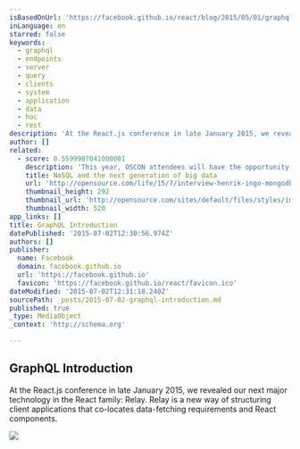 ```yaml
---
isBasedOnUrl: 'https://facebook.github.io/react/blog/2015/05/01/graphql-introduction.html'
inLanguage: en
starred: false
keywords:
  - graphql
  - endpoints
  - server
  - query
  - clients
  - system
  - application
  - data
  - hoc
  - rest
description: 'At the React.js conference in late January 2015, we revealed our next major technology in the React family: Relay. Relay is a new way of structuring client applications that co-locates data-fetching requirements and React components.'
author: []
related:
  - score: 0.5599907041000001
    description: 'This year, OSCON attendees will have the opportunity to hear Henrik Ingo speak on Selling Opensource 101. Ingo is a senior solutions architect at MongoDB. He is active in many open source projects, and is the author of Open Life: The Philosophy of Open Source, a book on open source community ethics and business models.'
    title: NoSQL and the next generation of big data
    url: 'http://opensource.com/life/15/7/interview-henrik-ingo-mongodb'
    thumbnail_height: 292
    thumbnail_url: 'http://opensource.com/sites/default/files/styles/image-full-size/public/images/life/code_javascript.jpg?itok=a4uULCF0'
    thumbnail_width: 520
app_links: []
title: GraphQL Introduction
datePublished: '2015-07-02T12:30:56.974Z'
authors: []
publisher:
  name: Facebook
  domain: facebook.github.io
  url: 'https://facebook.github.io'
  favicon: 'https://facebook.github.io/react/favicon.ico'
dateModified: '2015-07-02T12:31:18.240Z'
sourcePath: _posts/2015-07-02-graphql-introduction.md
published: true
_type: MediaObject
_context: 'http://schema.org'

---
```

<article style=""><h1>GraphQL Introduction</h1><p>At the React.js conference in late January 2015, we revealed our next major technology in the React family: Relay. Relay is a new way of structuring client applications that co-locates data-fetching requirements and React components.</p><img src="https://facebook.github.io/react/img/logo_og.png" /></article>